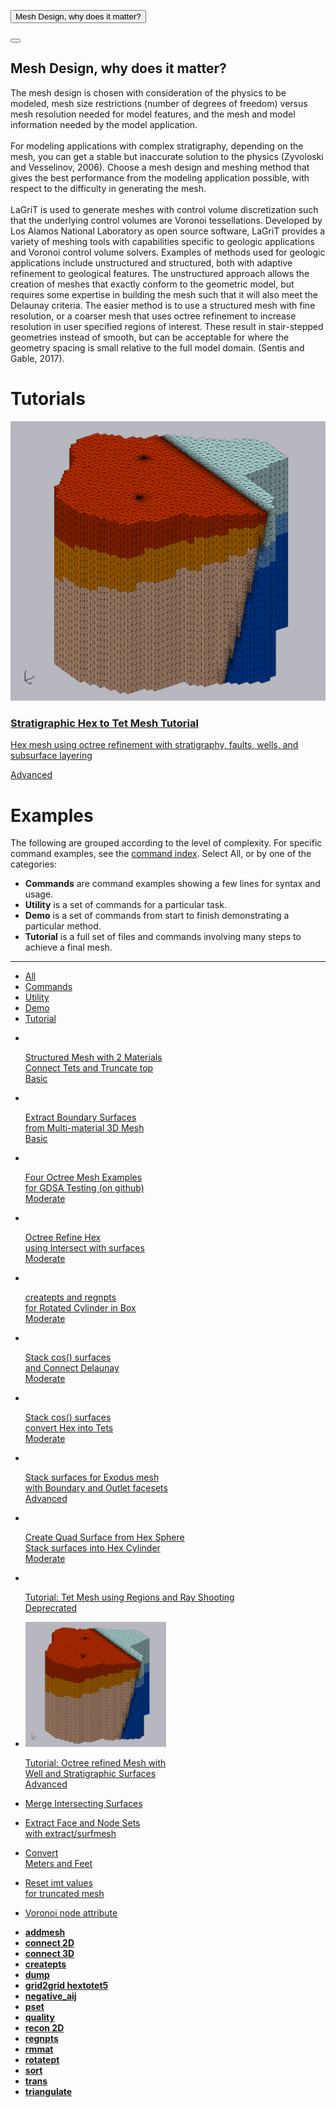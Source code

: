 <!-- This is a button toggling the modal with the default close button -->
<button class="uk-button uk-button-default uk-margin-small-right" type="button" uk-toggle="target: #modal-close-default">Mesh Design, why does it matter?</button>

<!-- This is the modal with the default close button -->
<div id="modal-close-default" uk-modal>
    <div class="uk-modal-dialog uk-modal-body">
        <button class="uk-modal-close-default" type="button" uk-close></button>
        <h2 class="uk-modal-title">Mesh Design, why does it matter?</h2>
        <p>
            The mesh design is chosen with consideration of the physics to be modeled, mesh size restrictions (number of degrees of freedom)
            versus mesh resolution needed for model features, and the mesh and model information needed by the model application.
            <br/><br/>
            For modeling applications with complex stratigraphy, depending on the mesh, you can get a stable but inaccurate solution
            to the physics (Zyvoloski and Vesselinov, 2006). Choose a mesh design and meshing method that gives the best performance from
            the modeling application possible, with respect to the difficulty in generating the mesh.
            <br/><br/>
            LaGriT is used to generate meshes with control volume discretization such that the underlying control volumes are Voronoi
            tessellations. Developed by Los Alamos National Laboratory as open source software, LaGriT provides a variety of meshing
            tools with capabilities specific to geologic applications and Voronoi control volume solvers. Examples of methods used
            for geologic applications include unstructured and structured, both with adaptive refinement to geological features.
            The unstructured approach allows the creation of meshes that exactly conform to the geometric model, but
            requires some expertise in building the mesh such that it will also meet the Delaunay criteria. The easier
            method is to use a structured mesh with fine resolution, or a coarser mesh that uses octree refinement to increase
            resolution in user specified regions of interest. These result in stair-stepped  geometries instead of smooth, but can
            be acceptable for where the geometry spacing is small relative to the full model domain. (Sentis and Gable, 2017).
        </p>
    </div>
</div>

<h1 class="uk-heading-line"><span>Tutorials</span></h1>

<!-- Tutorial card -->
<div class="uk-card uk-card-default uk-grid-collapse uk-child-width-1-2@s uk-margin" uk-grid>
        <div class="uk-card-media-left uk-cover-container">
     	<div class="uk-card-media-top">
   	<img src="stratigraphy/images/21_tet_01_exo_blocks.png" alt="">
	</div>
        </div>
        <a href="{{ "/pages/tutorial/stratigraphy/index.html" | relative_url }}">
        <div>
            <div class="uk-card-body">
                <h3 class="uk-card-title">Stratigraphic Hex to Tet Mesh Tutorial</h3>
                <p>Hex mesh using octree refinement with stratigraphy, faults, wells, and subsurface layering</p>
                <span class="uk-badge">Advanced</span>
            </div>
        </div>
    </a>
</div>
<!-- End tutorial card -->

<!-- Begin Example cards - Order is controlled by height of the images and words. Default .uk-card-default card height is set at min-height of 350px -->
<!-- .uk-card-command card height is set at max-height of 200px and in assets/uikit_theme.css -->
<h1 class="uk-heading-line"><span>Examples</span></h1>
<!-- Types are tutorial, demo, utility, commands in order from most complex to simple -->

The following are grouped according to the level of complexity. For specific command examples, see the [command index](/pages/commands.md).
Select All, or by one of the categories:

- <b>Commands</b> are command examples showing a few lines for syntax and usage. 
- <b>Utility</b>  is  a set of commands for a particular task. 
- <b>Demo</b> is a set of commands from start to finish demonstrating a particular method.
- <b>Tutorial</b> is a full set of files and commands involving many steps to achieve a final mesh. 

<hr>


<!-- Cards for Example commands, utility, and demo, tutorial  -->
<div uk-filter="target: .js-filter">
    <ul class="uk-subnav uk-subnav-pill">
        <li class="uk-active" uk-filter-control><a href="#">All</a></li>
        <li uk-filter-control="[data-color='command']"><a href="#">Commands</a></li>
        <li uk-filter-control="[data-color='utility']"><a href="#">Utility</a></li>
        <li uk-filter-control="[data-color='demo']"><a href="#">Demo</a></li>
        <li uk-filter-control="[data-color='tutorial']"><a href="#">Tutorial</a></li>
    </ul>
    <ul class="js-filter uk-child-width-1-2 uk-child-width-1-3@m uk-text-center" uk-grid="masonry: true">
<!-- demo cards -->      	
<!-- Basic -->
	<li data-color="demo">
            <div>
                <a href="{{ "/pages/docs/demos/description_brick_trunc.html" | relative_url }}">
                    <div class="uk-card uk-card-default uk-card-body uk-card-hover">
                        <div class="uk-card-media-top">
                            <img style="max-height:200px;" src="/LaGriT/pages/docs/demos/output/brick_tet_truncated.png" alt="">
                        </div>
                        <p> Structured Mesh with 2 Materials <br> Connect Tets and Truncate top <br>Basic</p>
                    </div>
                </a>
            </div>
        </li>
       <li data-color="demo">
            <div>
                <a href="{{ "/pages/docs/demos/main_extract_surfmesh.html" | relative_url }}">
                    <div class="uk-card uk-card-default uk-card-body uk-card-hover">
                        <div class="uk-card-media-top">
                            <img style="max-height:200px;" src="/LaGriT/pages/docs/demos/output/box_surf_all.png" alt="">
                        </div>
                        <p>Extract Boundary Surfaces <br> from Multi-material 3D Mesh <br> Basic</p>
                    </div>
                </a>
            </div>
        </li>
<!-- Moderate -->
        <li data-color="demo">
            <div>
                <a href="https://github.com/lanl/GeologicMeshing/tree/master/GDSA/">
                    <div class="uk-card uk-card-default uk-card-body uk-card-hover">
                        <div class="uk-card-media-top">
                            <img style="max-height:200px;" src="/LaGriT/pages/docs/demos/GDSA_4Tests_images.png" alt="">
                        </div>
                        <p> Four Octree Mesh Examples <br> for GDSA Testing (on github) <br> Moderate</p> 
                    </div>
                </a>
            </div>
        </li>	    
	    <li data-color="demo">
            <div>
                <a href="https://meshing.lanl.gov/proj/examples/ex_octree_refine_intersect_object/index.html">
                    <div class="uk-card uk-card-default uk-card-body uk-card-hover">
                        <div class="uk-card-media-top">
                            <img style="max-height:200px;" src="https://meshing.lanl.gov/proj/examples/ex_octree_refine_intersect_object/tets_add_02_TN.PNG" alt="">
                        </div>
                        <p>Octree Refine Hex <br> using Intersect with surfaces <br> Moderate</p>
                    </div>
                </a>
            </div>
        </li>
        <li data-color="demo">
            <div>
                <a href="{{ "/pages/docs/demos/main_rotateln.html" | relative_url }}">
                    <div class="uk-card uk-card-default uk-card-body uk-card-hover">
                        <div class="uk-card-media-top">
                            <img style="max-height:200px;" src="/LaGriT/pages/docs/demos/output/mesh_rot_tet.png" alt="">
                        </div>
                        <p>createpts and regnpts <br> for Rotated Cylinder in Box <br>Moderate</p> 
                    </div>
                </a>
            </div>
        </li>
        <li data-color="demo">
            <div>
                <a href="{{ "/pages/docs/demos/main_connect.html" | relative_url }}">
                    <div class="uk-card uk-card-default uk-card-body uk-card-hover">
                        <div class="uk-card-media-top">
                            <img style="max-height:200px;" src="/LaGriT/pages/docs/demos/output/wave_tet_highres.png" alt="">
                        </div>
                        <p>Stack cos() surfaces <br> and Connect Delaunay<br>Moderate  </p>
                    </div>
                </a>
            </div>
        </li>	    
	    <li data-color="demo">
            <div>
                <a href="{{ "/pages/docs/demos/description_hextet.html" | relative_url }}">
                    <div class="uk-card uk-card-default uk-card-body uk-card-hover">
                        <div class="uk-card-media-top">
                            <img style="max-height:200px;" src="/LaGriT/pages/docs/demos/output/wave_hextotet5_tet_edges.png" alt="">
                        </div>
                        <p>Stack cos() surfaces <br> convert Hex into Tets <br>Moderate</p>
                    </div>
                </a>
            </div>
        </li>
<!-- Advanced -->
         <li data-color="demo">
            <div>
                <a href="https://meshing.lanl.gov/proj/examples/stack_fs_from_bndry/method.html">
                    <div class="uk-card uk-card-default uk-card-body uk-card-hover">
                        <div class="uk-card-media-top">
                            <img style="max-height:200px;" src="https://meshing.lanl.gov/proj/examples/stack_fs_from_bndry/mesh_mat_fs5_and_fs8.png" alt="">
                        </div>
                        <p>Stack surfaces for Exodus mesh<br> with Boundary and Outlet facesets <br>Advanced</p>
                    </div>
                </a>
            </div>
        </li>
	<li data-color="demo">
            <div>
                <a href="{{ "/pages/docs/demos/demo_creatept_interp.html" | relative_url }}">
                    <div class="uk-card uk-card-default uk-card-body uk-card-hover">
                        <div class="uk-card-media-top">
                            <img style="max-height:200px;" src="/LaGriT/pages/docs/demos/output/cyl_stack_hex.png" alt="">
                        </div>
                        <p>Create Quad Surface from Hex Sphere <br> Stack surfaces into Hex Cylinder <br>Moderate</p>
                    </div>
                </a>
            </div>
        </li>
<!-- tutorial cards -->
        <li data-color="tutorial">
            <div>
                <a href="{{ "/pages/tutorial/tutorials/regions_points_to_tet.html" | relative_url }}">
                    <div class="uk-card uk-card-default uk-card-body uk-card-hover">
                        <div class="uk-card-media-top">
                            <img style="max-height:200px;" src="https://lanl.github.io/LaGriT/assets/images/Image229.gif" alt="">
                        </div>
                        <p>Tutorial: Tet Mesh using Regions and Ray Shooting<br>Deprecrated</p>
                    </div>
                </a>
            </div>
        </li>
      <li data-color="tutorial">
            <div>
                <a href="{{ "/pages/tutorial/stratigraphy/index.html" | relative_url }}">
                    <div class="uk-card uk-card-default uk-card-body uk-card-hover">
                        <div class="uk-card-media-top">
                            <img style="max-height:200px;" src="stratigraphy/images/21_tet_01_exo_blocks.png" alt="">
                        </div>
                        <p>Tutorial: Octree refined Mesh with <br>  Well and Stratigraphic Surfaces <br>Advanced</p>
                    </div>
                </a>
            </div>
        </li>
<!-- utility cards -->
        <li data-color="utility">
            <div>
                <a href="https://meshing.lanl.gov/proj/examples/ex_quad_surface_prevent_crossing/index.html">
                    <div class="uk-card uk-card-command uk-card-body uk-card-hover">
                        <p>Merge Intersecting Surfaces</p>
                    </div>
                </a>
            </div>
        </li>
        <li data-color="utility">
            <div>
                <a href="{{ "/pages/docs/demos/extract_facesets.html" | relative_url }}">
                    <div class="uk-card uk-card-command uk-card-body uk-card-hover">
                        <p> Extract Face and Node Sets <br> with extract/surfmesh</p>
                    </div>
                </a>
            </div>
        </li>
	    <li data-color="utility">
            <div>
                <a href="{{ "/pages/tutorial/utility/convert_feet_to_meters.html" | relative_url }}">
                    <div class="uk-card uk-card-command uk-card-body uk-card-hover">
                        <p>Convert <br> Meters and Feet</p>
                    </div>
                </a>
            </div>
        </li>
        <li data-color="utility">
            <div>
                <a href="{{ "/pages/tutorial/utility/reset_truncated_nodes_imt.html" | relative_url }}">
                    <div class="uk-card uk-card-command uk-card-body uk-card-hover">
                        <p>Reset imt values <br> for truncated mesh</p>
                    </div>
                </a>
            </div>
        </li>
        <li data-color="utility">
            <div>
                <a href="{{ "/pages/tutorial/utility/cmo_addatt_vorvol.html" | relative_url }}">
                    <div class="uk-card uk-card-command uk-card-body uk-card-hover">
                        <p>Voronoi node attribute </p>
                    </div>
                </a>
            </div>
        </li>
<!-- command cards alphabetical -->
        <li data-color="command">
            <a href="{{ "/pages/docs/demos/main_addmesh.html" | relative_url }}" style="font-weight: bold;">
                <div class="uk-card uk-card-command uk-card-body">addmesh</div>
            </a>
        </li>
        <li data-color="command">
            <a href="{{ "/pages/docs/demos/main_2d_connect.html" | relative_url }}" style="font-weight: bold;">
                <div class="uk-card uk-card-command uk-card-body">connect 2D</div>
            </a>
        </li>
       <li data-color="command">
            <a href="{{ "/pages/docs/demos/description_connect.html" | relative_url }}" style="font-weight: bold;">
                <div class="uk-card uk-card-command uk-card-body">connect 3D</div>
            </a>
        </li>
	 <li data-color="command">
            <a href="{{ "/pages/docs/demos/main_createpts.html" | relative_url }}" style="font-weight: bold;">
                <div class="uk-card uk-card-command uk-card-body">createpts</div>
            </a>
        </li>
        <li data-color="command">
            <a href="{{ "/pages/docs/demos/main_dump.html" | relative_url }}" style="font-weight: bold;">
                <div class="uk-card uk-card-command uk-card-body">dump</div>
            </a>
        </li>
        <li data-color="command">
            <a href="{{ "/pages/docs/demos/description_hextet.html" | relative_url }}" style="font-weight: bold;">
                <div class="uk-card uk-card-command uk-card-body">grid2grid hextotet5</div>
            </a>
        </li>
        <li data-color="command">
            <a href="{{ "/pages/docs/demos/main_rivara.html" | relative_url }}" style="font-weight: bold;">
                <div class="uk-card uk-card-command uk-card-body">negative_aij</div>
            </a>
        </li>
        <li data-color="command">
            <a href="{{ "/pages/docs/demos/main_pset.html" | relative_url }}" style="font-weight: bold;">
                <div class="uk-card uk-card-command uk-card-body">pset</div>
            </a>
        </li>
        <li data-color="command">
            <a href="{{ "/pages/docs/demos/main_qual.html" | relative_url }}" style="font-weight: bold;">
                <div class="uk-card uk-card-command uk-card-body">quality</div>
            </a>
        </li>
        <li data-color="command">
            <a href="{{ "/pages/docs/demos/main_2d_recon.html" | relative_url }}" style="font-weight: bold;">
                <div class="uk-card uk-card-command uk-card-body">recon 2D</div>
            </a>
        </li>
        <li data-color="command">
            <a href="{{ "/pages/docs/demos/main_regnpts.html" | relative_url }}" style="font-weight: bold;">
                <div class="uk-card uk-card-command uk-card-body">regnpts</div>
            </a>
        </li>
        <li data-color="command">
            <a href="{{ "/pages/docs/demos/main_rmmat.html" | relative_url }}" style="font-weight: bold;">
                <div class="uk-card uk-card-command uk-card-body">rmmat</div>
            </a>
        </li>
        <li data-color="command">
            <a href="{{ "/pages/docs/demos/description_rotatept.html" | relative_url }}" style="font-weight: bold;">
                <div class="uk-card uk-card-command uk-card-body">rotatept</div>
            </a>
        </li>
        <li data-color="command">
            <a href="{{ "/pages/docs/demos/main_sort.html" | relative_url }}" style="font-weight: bold;">
                <div class="uk-card uk-card-command uk-card-body">sort</div>
            </a>
        </li>
        <li data-color="command">
            <a href="{{ "/pages/docs/demos/main_trans.html" | relative_url }}" style="font-weight: bold;">
                <div class="uk-card uk-card-command uk-card-body">trans</div>
            </a>
        </li>
        <li data-color="command">
            <a href="{{ "/pages/docs/demos/main_tri.html" | relative_url }}" style="font-weight: bold;">
                <div class="uk-card uk-card-command uk-card-body">triangulate</div>
            </a>
        </li>
    </ul>
</div>
<!-- Examples demos grid -->
